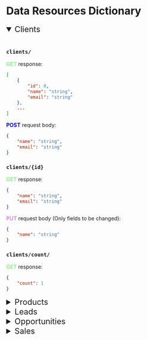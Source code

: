 
# Data Resources Dictionary

<details open>
<summary style="font-size:16pt">Clients</summary>
<br>

### **`clients/`**

<strong><span style="color:lightgreen">GET</span></strong> response:

```json
[
    {
        "id": 0,
        "name": "string",
        "email": "string"
    },
    ...
]
```

<strong><span style="color:blue">POST</span></strong> request body:

```json
{
    "name": "string",
    "email": "string"
}
```

### **`clients/{id}`**

<strong><span style="color:lightgreen">GET</span></strong> response:

```json
{
    "name": "string",
    "email": "string"
}
```

<strong><span style="color:violet">PUT</span></strong> request body (Only fields to be changed):

```json
{
    "name": "string"
}
```

### **`clients/count/`**

<strong><span style="color:lightgreen">GET</span></strong> response:
```json
{
    "count": 1
}
```

</details>

<details>
<summary style="font-size:16pt">Products</summary>
<br>

### **`products/`**

<strong><span style="color:lightgreen">GET</span></strong> response:

```json
[
    {
        "id": 0,
        "name": "string",
        "price": 0.0,
        "category": "string",
        "description": "string"
    },
    ...
]
```

<strong><span style="color:blue">POST</span></strong> request body:

```json
{
    "name": "string",
    "price": 0.0,
    "category": "string",
    "description": "string"
}
```

### **`products/{id}`**

<strong><span style="color:lightgreen">GET</span></strong> response:

```json
{
    "name": "string",
    "price": 0.0,
    "category": "string",
    "description": "string"
}
```

<strong><span style="color:violet">PUT</span></strong> request body (Only fields to be changed):

```json
{
    "price": 0.0
}
```

<strong><span style="color:red">DELETE</span></strong> response body on 200 status code:

```json
{
    "name": "string",
    "price": 0.0,
    "category": "string",
    "description": "string"
}
```

### **`products/count/`**

<strong><span style="color:lightgreen">GET</span></strong> response:

```json
{
    "count": 0
}
```

</details>

<details>
<summary style="font-size:16pt">Leads</summary>
<br>

### **`leads/`**

<strong><span style="color:lightgreen">GET</span></strong> response:

```json
[
    {
        "client_id": 0,
        "sales_page": "string",
        "timestamp": "string"
    },
    ...
]
```

<strong><span style="color:blue">POST</span></strong> request body:

```json
{
    "nome": "string",
    "email": "string",
    "category": "string",
    "timestamp": "string"
}
```

### **`leads/{category}`**

<strong><span style="color:lightgreen">GET</span></strong> response:

```json
[
    {
        "client_id": 0,
        "timestamp": "string"
    },
    ...
]
```

</details>

<details>
<summary style="font-size:16pt">Opportunities</summary>
<br>

### **`opps/`**

<strong><span style="color:lightgreen">GET</span></strong> response:

```json
[
    {
        "client_id": 0,
        "sales_page": "string"
    },
    ...
]
```

### **`opps/count/`**

<strong><span style="color:lightgreen">GET</span></strong> response:

```json
{
    "count": 0
}
```

</details>

<details>
<summary style="font-size:16pt">Sales</summary>
<br>

### **`sales/`**

<strong><span style="color:lightgreen">GET</span></strong> response:

```json
[
    {
        "client_id": 0,
        "produt_id": 0,
        "timestamp": "string"
    },
    ...
]
```

<strong><span style="color:blue">POST</span></strong> request body:

```json
{
    "client_id": 0,
    "items": [
        {
            "product_id": 0,
            "price": 0.0
        }
    ]
}
```

### **`sales/count/`**

<strong><span style="color:lightgreen">GET</span></strong> response:

```json
{
    "count": 0
}
```

</details>